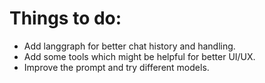 # Things to do:
- Add langgraph for better chat history and handling. 
- Add some tools which might be helpful for better UI/UX. 
- Improve the prompt and try different models.